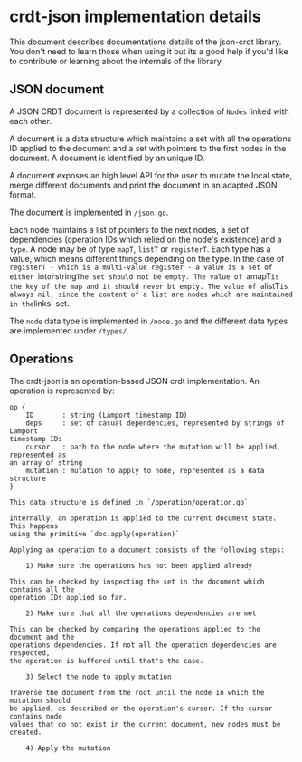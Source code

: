 # crdt-json implementation details

This document describes documentations details of the json-crdt library. You
don't need to learn those when using it but its a good help if you'd like to
contribute or learning about the internals of the library.

## JSON document

A JSON CRDT document is represented by a collection of `Nodes` linked with each
other. 

A document is a data structure which maintains a set with all the operations
ID applied to the document and a set with pointers to the first nodes in the
document. A document is identified by an unique ID. 

A document exposes an high level API for the user to mutate the local state,
merge different documents and print the document in an adapted JSON format.

The document is implemented in `/json.go`.

Each node maintains a list of pointers to the next nodes, a set of
dependencies (operation IDs which relied on the node's existence) and a `type`.
A node may be of type `mapT`, `listT` or `registerT`. Each type has a value,
which means different things depending on the type. In the case of `registerT -
which is a multi-value register - a value is a set of either `int` or `string`
The set should not be empty. The value of a `mapT` is the key of the map and it
should never bt empty. The value of a `listT` is always nil, since the content
of a list are nodes which are maintained in the `links` set.

The `node` data type is implemented in `/node.go` and the different data
types are implemented under `/types/`.

## Operations

The crdt-json is an operation-based JSON crdt implementation. An operation is
represented by:

```
op {	
	ID       : string (Lamport timestamp ID)
	deps     : set of casual dependencies, represented by strings of Lamport
timestamp IDs
	cursor   : path to the node where the mutation will be applied, represented as
an array of string
	mutation : mutation to apply to node, represented as a data structure	 
}

This data structure is defined in `/operation/operation.go`.

Internally, an operation is applied to the current document state. This happens
using the primitive `doc.apply(operation)`

Applying an operation to a document consists of the following steps:

	1) Make sure the operations has not been applied already

This can be checked by inspecting the set in the document which contains all the
operation IDs applied so far.

	2) Make sure that all the operations dependencies are met

This can be checked by comparing the operations applied to the document and the
operations dependencies. If not all the operation dependencies are respected,
the operation is buffered until that's the case.

	3) Select the node to apply mutation

Traverse the document from the root until the node in which the mutation should
be applied, as described on the operation's cursor. If the cursor contains node 
values that do not exist in the current document, new nodes must be created.

	4) Apply the mutation

